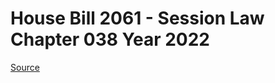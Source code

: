 # House Bill 2061 - Session Law Chapter 038 Year 2022

[Source](http://lawfilesext.leg.wa.gov/biennium/2021-22/Pdf/Bills/Session%20Laws/House/2061.SL.pdf)